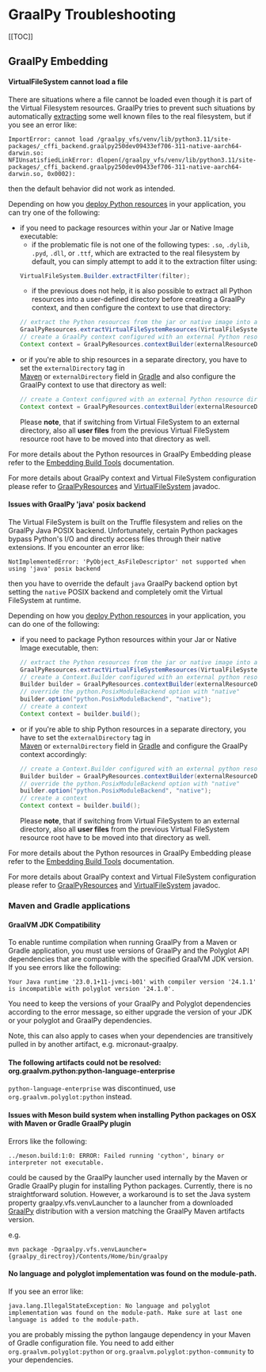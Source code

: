 # GraalPy Troubleshooting

[[TOC]]

## GraalPy Embedding

#### VirtualFileSystem cannot load a file
There are situations where a file cannot be loaded even though it is part of the Virtual Filesystem resources.
GraalPy tries to prevent such situations by automatically [extracting](Embedding-Build-Tools.md#extracting-files-from-virtual-filesystem) 
some well known files to the real filesystem, but if you see an error like:
```
ImportError: cannot load /graalpy_vfs/venv/lib/python3.11/site-packages/_cffi_backend.graalpy250dev09433ef706-311-native-aarch64-darwin.so: 
NFIUnsatisfiedLinkError: dlopen(/graalpy_vfs/venv/lib/python3.11/site-packages/_cffi_backend.graalpy250dev09433ef706-311-native-aarch64-darwin.so, 0x0002): 
```
then the default behavior did not work as intended.

Depending on how you [deploy Python resources](Embedding-Build-Tools.md#deployment) in your application, you can try one of the following:
- if you need to package resources within your Jar or Native Image executable:
  - if the problematic file is not one of the following types: `.so`, `.dylib`, `.pyd`, `.dll`, or `.ttf`, which are extracted to 
  the real filesystem by default, you can simply attempt to add it to the extraction filter using: 
  ```java 
  VirtualFileSystem.Builder.extractFilter(filter);
  ```
  - if the previous does not help, it is also possible to extract all Python resources into a user-defined directory before creating a GraalPy
    context, and then configure the context to use that directory:
  ```java
  // extract the Python resources from the jar or native image into a given directory
  GraalPyResources.extractVirtualFileSystemResources(VirtualFileSystem.create(), externalResourceDirectoryPath);
  // create a GraalPy context configured with an external Python resource directory
  Context context = GraalPyResources.contextBuilder(externalResourceDirectoryPath).build();
  ```
- or if you're able to ship resources in a separate directory, you have to set the `externalDirectory` tag in  
  [Maven](Embedding-Build-Tools.md#graalpy-maven-plugin) or `externalDirectory` field in [Gradle](Embedding-Build-Tools.md#graalpy-gradle-plugin) 
  and also configure the GraalPy context to use that directory as well: 
  ```java
  // create a Context configured with an external Python resource directory
  Context context = GraalPyResources.contextBuilder(externalResourceDirectoryPath).build();
  ```
  Please **note**, that if switching from Virtual FileSystem to an external directory, also all **user files** from the previous
  Virtual FileSystem resource root have to be moved into that directory as well.

For more details about the Python resources in GraalPy Embedding please refer to the [Embedding Build Tools](Embedding-Build-Tools.md) documentation.

For more details about GraalPy context and Virtual FileSystem configuration please refer to [GraalPyResources](https://github.com/oracle/graalpython/blob/master/graalpython/org.graalvm.python.embedding/src/org/graalvm/python/embedding/GraalPyResources.java) and
[VirtualFileSystem](https://github.com/oracle/graalpython/blob/master/graalpython/org.graalvm.python.embedding/src/org/graalvm/python/embedding/VirtualFileSystem.java) javadoc.

#### Issues with GraalPy 'java' posix backend
The Virtual FileSystem is built on the Truffle filesystem and relies on the GraalPy Java POSIX backend. 
Unfortunately, certain Python packages bypass Python's I/O and directly access files through their 
native extensions. If you encounter an error like:
```
NotImplementedError: 'PyObject_AsFileDescriptor' not supported when using 'java' posix backend
```
then you have to override the default `java` GraalPy backend option byt setting the `native` POSIX backend
and completely omit the Virtual FileSystem at runtime. 

Depending on how you [deploy Python resources](Embedding-Build-Tools.md#deployment) in your application, 
you can do one of the following:

- if you need to package Python resources within your Jar or Native Image executable, then:
  ```java
  // extract the Python resources from the jar or native image into a given directory
  GraalPyResources.extractVirtualFileSystemResources(VirtualFileSystem.create(), externalResourceDirectoryPath);
  // create a Context.Builder configured with an external python resource directory 
  Builder builder = GraalPyResources.contextBuilder(externalResourceDirectoryPath);
  // override the python.PosixModuleBackend option with "native"
  builder.option("python.PosixModuleBackend", "native");
  // create a context
  Context context = builder.build();
  ```
- or if you're able to ship Python resources in a separate directory, you have to set the `externalDirectory` tag in  
  [Maven](Embedding-Build-Tools.md#graalpy-maven-plugin) or `externalDirectory` field in [Gradle](Embedding-Build-Tools.md#graalpy-gradle-plugin)
  and configure the GraalPy context accordingly:
  ```java
  // create a Context.Builder configured with an external python resource directory 
  Builder builder = GraalPyResources.contextBuilder(externalResourceDirectoryPath);
  // override the python.PosixModuleBackend option with "native"
  builder.option("python.PosixModuleBackend", "native");
  // create a context
  Context context = builder.build();
  ```
  Please **note**, that if switching from Virtual FileSystem to an external directory, also all **user files** from the previous
  Virtual FileSystem resource root have to be moved into that directory as well.

For more details about the Python resources in GraalPy Embedding please refer to the [Embedding Build Tools](Embedding-Build-Tools.md) documentation.

For more details about GraalPy context and Virtual FileSystem configuration please refer to [GraalPyResources](https://github.com/oracle/graalpython/blob/master/graalpython/org.graalvm.python.embedding/src/org/graalvm/python/embedding/GraalPyResources.java) and
[VirtualFileSystem](https://github.com/oracle/graalpython/blob/master/graalpython/org.graalvm.python.embedding/src/org/graalvm/python/embedding/VirtualFileSystem.java) javadoc.

### Maven and Gradle applications

#### GraalVM JDK Compatibility
To enable runtime compilation when running GraalPy from a Maven or Gradle application, 
you must use versions of GraalPy and the Polyglot API dependencies that are compatible 
with the specified GraalVM JDK version. If you see errors like the following:

```
Your Java runtime '23.0.1+11-jvmci-b01' with compiler version '24.1.1' is incompatible with polyglot version '24.1.0'.
```
You need to keep the versions of your GraalPy and Polyglot dependencies according to the error message, 
so either upgrade the version of your JDK or your polyglot and GraalPy dependencies.  

Note, this can also apply to cases when your dependencies are transitively pulled in by another artifact, 
e.g. micronaut-graalpy.

#### The following artifacts could not be resolved: org.graalvm.python:python-language-enterprise
`python-language-enterprise` was discontinued, use `org.graalvm.polyglot:python` instead.

#### Issues with Meson build system when installing Python packages on OSX with Maven or Gradle GraalPy plugin
Errors like the following:
```
../meson.build:1:0: ERROR: Failed running 'cython', binary or interpreter not executable.
```

could be caused by the GraalPy launcher used internally by the Maven or Gradle GraalPy plugin 
for installing Python packages. Currently, there is no straightforward solution. However, 
a workaround is to set the Java system property graalpy.vfs.venvLauncher to a launcher from 
a downloaded [GraalPy](https://github.com/oracle/graalpython/releases/) distribution with a version
matching the GraalPy Maven artifacts version.

e.g.
```
mvn package -Dgraalpy.vfs.venvLauncher={graalpy_directroy}/Contents/Home/bin/graalpy
```

#### No language and polyglot implementation was found on the module-path.
If you see an error like:
```
java.lang.IllegalStateException: No language and polyglot implementation was found on the module-path. Make sure at last one language is added to the module-path. 
```
you are probably missing the python langauge dependency in your Maven of Gradle configuration file. 
You need to add either `org.graalvm.polyglot:python` or `org.graalvm.polyglot:python-community` to your dependencies.

